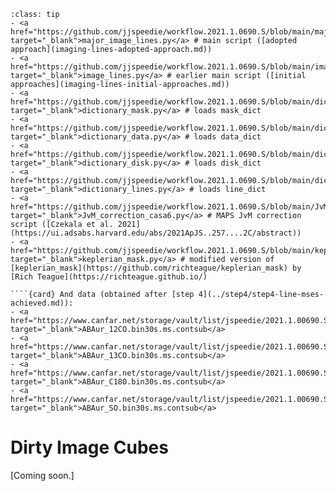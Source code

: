 `````{admonition} Scripts for **Imaging - Lines**:
:class: tip
- <a href="https://github.com/jjspeedie/workflow.2021.1.0690.S/blob/main/major_image_lines.py" target="_blank">major_image_lines.py</a> # main script ([adopted approach](imaging-lines-adopted-approach.md))
- <a href="https://github.com/jjspeedie/workflow.2021.1.0690.S/blob/main/image_lines.py" target="_blank">image_lines.py</a> # earlier main script ([initial approaches](imaging-lines-initial-approaches.md))
- <a href="https://github.com/jjspeedie/workflow.2021.1.0690.S/blob/main/dictionary_mask.py" target="_blank">dictionary_mask.py</a> # loads mask_dict
- <a href="https://github.com/jjspeedie/workflow.2021.1.0690.S/blob/main/dictionary_data.py" target="_blank">dictionary_data.py</a> # loads data_dict
- <a href="https://github.com/jjspeedie/workflow.2021.1.0690.S/blob/main/dictionary_disk.py" target="_blank">dictionary_disk.py</a> # loads disk_dict
- <a href="https://github.com/jjspeedie/workflow.2021.1.0690.S/blob/main/dictionary_lines.py" target="_blank">dictionary_lines.py</a> # loads line_dict
- <a href="https://github.com/jjspeedie/workflow.2021.1.0690.S/blob/main/JvM_correction_casa6.py" target="_blank">JvM_correction_casa6.py</a> # MAPS JvM correction script ([Czekala et al. 2021](https://ui.adsabs.harvard.edu/abs/2021ApJS..257....2C/abstract))
- <a href="https://github.com/jjspeedie/workflow.2021.1.0690.S/blob/main/keplerian_mask.py" target="_blank">keplerian_mask.py</a> # modified version of [keplerian_mask](https://github.com/richteague/keplerian_mask) by [Rich Teague](https://richteague.github.io/)

````{card} And data (obtained after [step 4](../step4/step4-line-mses-achieved.md)):
- <a href="https://www.canfar.net/storage/vault/list/jspeedie/2021.1.00690.S/private/measurement_sets" target="_blank">ABAur_12CO.bin30s.ms.contsub</a>
- <a href="https://www.canfar.net/storage/vault/list/jspeedie/2021.1.00690.S/private/measurement_sets" target="_blank">ABAur_13CO.bin30s.ms.contsub</a>
- <a href="https://www.canfar.net/storage/vault/list/jspeedie/2021.1.00690.S/private/measurement_sets" target="_blank">ABAur_C18O.bin30s.ms.contsub</a>
- <a href="https://www.canfar.net/storage/vault/list/jspeedie/2021.1.00690.S/private/measurement_sets" target="_blank">ABAur_SO.bin30s.ms.contsub</a>
`````

# Dirty Image Cubes

[Coming soon.]
<!--
Details: Started with 0.1 km/s velocity resolution, smaller portion of the spectral axis, etc.

````{card}
<center>
<video width="85%" controls>
  <source src="../_static/videos/ABAur_12CO.dirty.image.channelpans.mp4" type="video/mp4" alt="ABAur_12CO.dirty.image.channelpans">
</video>
</center>
+++
caption
````

````{card}
<center>
<video width="85%" controls>
  <source src="../_static/videos/ABAur_13CO.dirty.image.channelpans.mp4" type="video/mp4" alt="ABAur_13CO.dirty.image.channelpans">
</video>
</center>
+++
caption
````

````{card}
<center>
<video width="85%" controls>
  <source src="../_static/videos/ABAur_C18O.dirty.image.channelpans.mp4" type="video/mp4" alt="ABAur_C18O.dirty.image.channelpans">
</video>
</center>
+++
caption
````

````{card}
<center>
<video width="85%" controls>
  <source src="../_static/videos/ABAur_SO.dirty.image.channelpans.mp4" type="video/mp4" alt="ABAur_SO.dirty.image.channelpans">
</video>
</center>
+++
caption
```` -->
